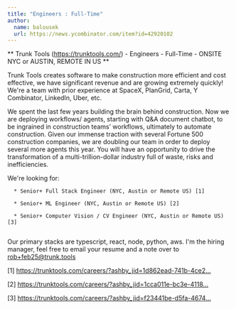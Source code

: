 ```yaml
---
title: "Engineers : Full-Time"
author:
  name: balousek
  url: https://news.ycombinator.com/item?id=42920102
---
```

** Trunk Tools (<a href="https:&#x2F;&#x2F;trunktools.com&#x2F;" rel="nofollow">https:&#x2F;&#x2F;trunktools.com&#x2F;</a>) - Engineers - Full-Time - ONSITE NYC or AUSTIN, REMOTE IN US **

Trunk Tools creates software to make construction more efficient and cost effective, we have significant revenue and are growing extremely quickly! We&#x27;re a team with prior experience at SpaceX, PlanGrid, Carta, Y Combinator, LinkedIn, Uber, etc.

We spent the last few years building the brain behind construction. Now we are deploying workflows&#x2F; agents, starting with Q&amp;A document chatbot, to be ingrained in construction teams’ workflows, ultimately to automate construction. Given our immense traction with several Fortune 500 construction companies,  we are doubling our team in order to deploy several more agents this year. You will have an opportunity to drive the transformation of a multi-trillion-dollar industry full of waste, risks and inefficiencies.

We&#x27;re looking for:

<pre><code>  * Senior+ Full Stack Engineer (NYC, Austin or Remote US) [1]

  * Senior+ ML Engineer (NYC, Austin or Remote US) [2]

  * Senior+ Computer Vision &#x2F; CV Engineer (NYC, Austin or Remote US) [3]

</code></pre>
Our primary stacks are typescript, react, node, python, aws. I&#x27;m the hiring manager, feel free to email your resume and a note over to rob+feb25@trunk.tools

[1] <a href="https:&#x2F;&#x2F;trunktools.com&#x2F;careers&#x2F;?ashby_jid=1d862ead-741b-4ce2-83f4-d914393b9ad3" rel="nofollow">https:&#x2F;&#x2F;trunktools.com&#x2F;careers&#x2F;?ashby_jid=1d862ead-741b-4ce2...</a>

[2] <a href="https:&#x2F;&#x2F;trunktools.com&#x2F;careers&#x2F;?ashby_jid=1cca011e-bc3e-4118-aa48-7c2008b7e2c1" rel="nofollow">https:&#x2F;&#x2F;trunktools.com&#x2F;careers&#x2F;?ashby_jid=1cca011e-bc3e-4118...</a>

[3] <a href="https:&#x2F;&#x2F;trunktools.com&#x2F;careers&#x2F;?ashby_jid=f23441be-d5fa-4674-933e-21efb820de4f" rel="nofollow">https:&#x2F;&#x2F;trunktools.com&#x2F;careers&#x2F;?ashby_jid=f23441be-d5fa-4674...</a>
<JobApplication />

